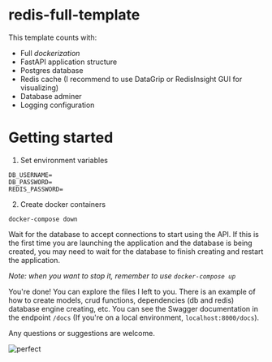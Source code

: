 # redis-full-template

This template counts with:
- Full _dockerization_
- FastAPI application structure
- Postgres database
- Redis cache (I recommend to use DataGrip or RedisInsight GUI for visualizing)
- Database adminer
- Logging configuration

# Getting started
1. Set environment variables
```
DB_USERNAME=
DB_PASSWORD=
REDIS_PASSWORD=
```

2. Create docker containers
```
docker-compose down
```

Wait for the database to accept connections to start using the API. If this is the first time you are launching the application and the database is being created, you may need to wait for the database to finish creating and restart the application.

_Note: when you want to stop it, remember to use `docker-compose up`_

You're done! You can explore the files I left to you. There is an example of how to create models, crud functions, dependencies (db and redis)
database engine creating, etc.
You can see the Swagger documentation in the endpoint `/docs` (If you're on a local environment, `localhost:8000/docs`).

Any questions or suggestions are welcome.

![perfect](https://media.tenor.com/JMr_dlDTHJIAAAAC/theboys-perfect.gif)